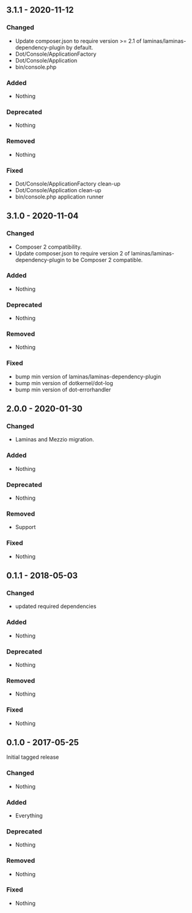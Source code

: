 ## 3.1.1 - 2020-11-12

### Changed
* Update composer.json to require version >= 2.1 of laminas/laminas-dependency-plugin by default.
* Dot/Console/ApplicationFactory
* Dot/Console/Application
* bin/console.php

### Added
* Nothing

### Deprecated
* Nothing

### Removed
* Nothing

### Fixed
* Dot/Console/ApplicationFactory clean-up
* Dot/Console/Application clean-up
* bin/console.php application runner

## 3.1.0 - 2020-11-04

### Changed
* Composer 2 compatibility.
* Update composer.json to require version 2 of laminas/laminas-dependency-plugin to be Composer 2 compatible.

### Added
* Nothing

### Deprecated
* Nothing

### Removed
* Nothing

### Fixed
* bump min version of laminas/laminas-dependency-plugin
* bump min version of dotkernel/dot-log
* bump min version of dot-errorhandler


## 2.0.0 - 2020-01-30

### Changed
* Laminas and Mezzio migration.

### Added
* Nothing

### Deprecated
* Nothing

### Removed
* Support

### Fixed
* Nothing


## 0.1.1 - 2018-05-03

### Changed
* updated required dependencies

### Added
* Nothing

### Deprecated
* Nothing

### Removed
* Nothing

### Fixed
* Nothing


## 0.1.0 - 2017-05-25

Initial tagged release

### Changed
* Nothing

### Added
* Everything

### Deprecated
* Nothing

### Removed
* Nothing

### Fixed
* Nothing
